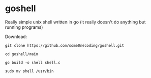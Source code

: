 # goshell
Really simple unix shell written in go (it really doesn't do anything but running programs)

Download:
```
git clone https://github.com/some0necoding/goshell.git

cd goshell/main

go build -o shell shell.c

sudo mv shell /usr/bin
```
